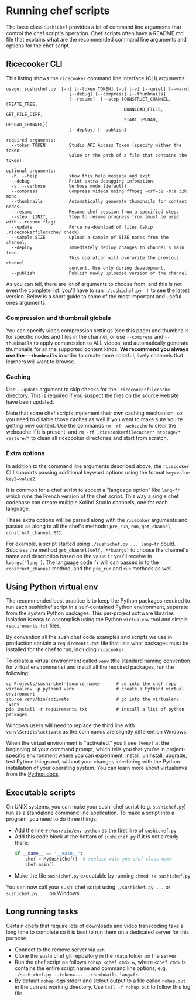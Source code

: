 Running chef scripts
====================
The base class `SushiChef` provides a lot of command line arguments that control
the chef script's operation. Chef scripts often have a README.md file that explains
what are the recommended command line arguments and options for the chef script.


Ricecooker CLI
--------------
This listing shows the `ricecooker` command line interface (CLI) arguments:

    usage: sushichef.py  [-h] [--token TOKEN] [-u] [-v] [--quiet] [--warn]
                            [--debug] [--compress] [--thumbnails]
                            [--resume]  [--step {CONSTRUCT_CHANNEL, CREATE_TREE,
                                                 DOWNLOAD_FILES, GET_FILE_DIFF,
                                                 START_UPLOAD, UPLOAD_CHANNEL}]
                            [--deploy] [--publish]

    required arguments:
      --token TOKEN         Studio API Access Token (specify wither the token
                            value or the path of a file that contains the token).

    optional arguments:
      -h, --help            show this help message and exit
      --debug               Print extra debugging infomation.
      -v, --verbose         Verbose mode (default).
      --compress            Compress videos using ffmpeg -crf=32 -b:a 32k mono.
      --thumbnails          Automatically generate thumbnails for content nodes.
      --resume              Resume chef session from a specified step.
      --step  {INIT, ...    Step to resume progress from (must be used with --resume flag)
      --update              Force re-download of files (skip .ricecookerfilecache/ check)
      --sample SIZE         Upload a sample of SIZE nodes from the channel.
      --deploy              Immediately deploy changes to channel's main tree.
                            This operation will overwrite the previous channel
                            content. Use only during development.
      --publish             Publish newly uploaded version of the channel.

As you can tell, there are lot of arguments to choose from, and this is not even
the complete list: you'll have to run `./sushichef.py -h` to see the latest version.
Below is a short guide to some of the most important and useful ones arguments.


### Compression and thumbnail globals
You can specify video compression settings (see this page) and thumbnails for
specific nodes and files in the channel, or use `--compress` and `--thumbnails`
to apply compression to ALL videos, and automatically generate thumbnails for
all the supported content kinds. **We recommend you always use the `--thumbnails`**
in order to create more colorful, lively channels that learners will want to browse.


### Caching
Use `--update` argument to skip checks for the `.ricecookerfilecache` directory.
This is required if you suspect the files on the source website have been updated.

Note that some chef scripts implement their own caching mechanism, so you need
to disable those caches as well if you want to make sure you're getting new content.
Use the commands `rm -rf .webcache` to clear the webcache if it is present,
and `rm -rf .ricecookerfilecache/* storage/* restore/*` to clean all ricecooker
directories and start from scratch.



### Extra options
In addition to the command line arguments described above, the `ricecooker` CLI
supports passing additional keyword options using the format `key=value key2=value2`.

It is common for a chef script to accept a "language option" like `lang=fr` which
runs the French version of the chef script. This way a single chef codebase can
create multiple Kolibri Studio channels, one for each language.

These extra options will be parsed along with the `riceooker` arguments and
passed as along to all the chef's methods: `pre_run`, `run`, `get_channel`,
`construct_channel`, etc.

For example, a script started using `./sushichef.py ... lang=fr` could.
Subclass the method `get_channel(self, **kwargs)` to choose the channel's
name and description based on the value `fr` you'll receive in `kwargs['lang']`.
The language code `fr` will can passed in to the `construct_channel` method,
and the `pre_run` and `run` methods as well.




Using Python virtual env
------------------------
The recommended best practice is to keep the Python packages required to run each
sushichef script in a self-contained Python environment, separate from the system
Python packages. This per-project software libraries isolation is easy to accomplish
using the Python `virtualenv` tool and simple `requirements.txt` files.

By convention all the sushichef code examples and scripts we use in production
contain a `requirements.txt` file that lists what packages must be installed for
the chef to run, including `ricecooker`.

To create a virtual environment called `venv` (the standard naming convention for
virtual environments) and install all the required packages, run the following:

    cd Projects/sushi-chef-{source_name}      # cd into the chef repo
    virtualenv -p python3 venv                # create a Python3 virtual environment
    source venv/bin/activate                  # go into the virtualenv `venv`
    pip install -r requirements.txt           # install a list of python packages

Windows users will need to replace the third line with `venv\Scripts\activate` as
the commands are slightly different on Windows.

When the virtual environment is "activated," you'll see `(venv)` at the beginning
of your command prompt, which tells you that you're in project-specific environment
where you can experiment, install, uninstall, upgrade, test Python things out,
without your changes interfering with the Python installation of your operating system.
You can learn more about virtualenvs from the [Python docs](https://docs.python-guide.org/dev/virtualenvs/#lower-level-virtualenv)




Executable scripts
------------------
On UNIX systems, you can make your sushi chef script (e.g. `sushichef.py`) run as a
standalone command line application. To make a script into a program, you need to do three things:

  - Add the line `#!/usr/bin/env python` as the first line of `sushichef.py`
  - Add this code block at the bottom of `sushichef.py` if it is not already there:
    ```python
    if __name__ == '__main__':
        chef = MySushiChef()  # replace with you chef class name
        chef.main()
    ```
  - Make the file `sushichef.py` executable by running `chmod +x sushichef.py`

You can now call your sushi chef script using `./sushichef.py ...`
or `sushichef.py ...` on Windows.


Long running tasks
------------------
Certain chefs that require lots of downloads and video transcoding take a long
time to complete so it is best to run them on a dedicated server for this purpose.
  - Connect to the remove server via `ssh`
  - Clone the sushi chef git repository in the `/data` folder on the server
  - Run the chef script as follows `nohup <chef cmd> &`, where `<chef cmd>`
    is contains the entire script name and command line options,
    e.g. `./sushichef.py --token=... --thumbnails lang=fr`.
  - By default `nohup` logs stderr and stdout output to a file called `nohup.out`
    in the current working directory. Use `tail -f nohup.out` to follow this log file.

